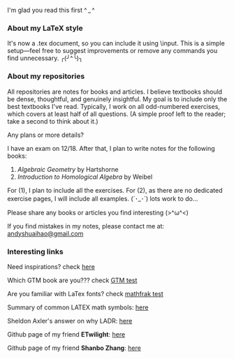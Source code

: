 I'm glad you read this first ^ _ ^ 

<h3>About my LaTeX style</h3>

It's now a .tex document, so you can include it using \input. This is a simple setup—feel free to suggest improvements or remove any commands you find unnecessary. ╭(╯^╰)╮

<h3>About my repositories</h3>

All repositories are notes for books and articles. I believe textbooks should be dense, thoughtful, and genuinely insightful. My goal is to include only the best textbooks I've read. Typically, I work on all odd-numbered exercises, which covers at least half of all questions. (A simple proof left to the reader; take a second to think about it.)

Any plans or more details?

I have an exam on 12/18. After that, I plan to write notes for the following books:

1. *Algebraic Geometry* by Hartshorne
2. *Introduction to Homological Algebra* by Weibel

For (1), I plan to include all the exercises. For (2), as there are no dedicated exercise pages, I will include all examples. (´･_･`) lots work to do...

Please share any books or articles you find interesting (>^ω^<)

If you find mistakes in my notes, please contact me at: andyshuaihao@gmail.com

<h3>Interesting links</h3>

Need inspirations? check [here](https://www.theproofistrivial.com/)

Which GTM book are you??? check [GTM test](https://math.jhu.edu/~savitt/GTM.html)

Are you familiar with LaTex fonts? check [mathfrak test](https://cims.nyu.edu/~tjl8195/quiz/frak.html)

Summary of common LATEX math symbols: [here](https://www.cmor-faculty.rice.edu/~heinken/latex/symbols.pdf)

Sheldon Axler's answer on why LADR: [here](https://www.reddit.com/r/math/comments/15ahoci/why_does_sheldon_axler_hate_determinants/)

Github page of my friend **ETwilight**: [here](https://github.com/ETwilight)

Github page of my friend **Shanbo Zhang**: [here](https://github.com/EscapistArcadia)